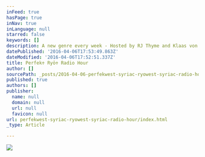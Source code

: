 ```yaml
---
inFeed: true
hasPage: true
inNav: true
inLanguage: null
starred: false
keywords: []
description: A new genre every week - Hosted by RJ Thyme and Klaas von Karlos
datePublished: '2016-04-06T17:53:49.863Z'
dateModified: '2016-04-06T17:52:51.337Z'
title: Perfek♰ Ryö♰ Radio Hour
author: []
sourcePath: _posts/2016-04-06-perfekwest-syriac-ryowest-syriac-radio-hour.md
published: true
authors: []
publisher:
  name: null
  domain: null
  url: null
  favicon: null
url: perfekwest-syriac-ryowest-syriac-radio-hour/index.html
_type: Article

---
```

![](https://the-grid-user-content.s3-us-west-2.amazonaws.com/8c288804-fa1b-4003-9021-680861ec80e2.jpg)